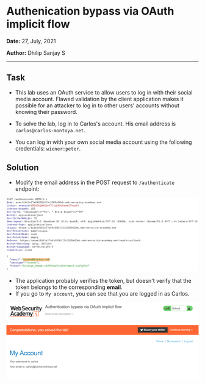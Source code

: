 # Authenication bypass via OAuth implicit flow

**Date:** 27, July, 2021

**Author:** Dhilip Sanjay S

---

## Task

- This lab uses an OAuth service to allow users to log in with their social media account. Flawed validation by the client application makes it possible for an attacker to log in to other users' accounts without knowing their password.

- To solve the lab, log in to Carlos's account. His email address is `carlos@carlos-montoya.net`.

- You can log in with your own social media account using the following credentials: `wiener:peter`.

## Solution

- Modify the email address in the POST request to `/authenticate` endpoint:

![Implicit - Authentication Bypass](../Images/Lab1-authentication.png)

- The application probably verifies the token, but doesn't verify that the token belongs to the corresponding **email**.
- If you go to `My account`, you can see that you are logged in as Carlos.

![Solved](../Images/Lab1-solved.png)

